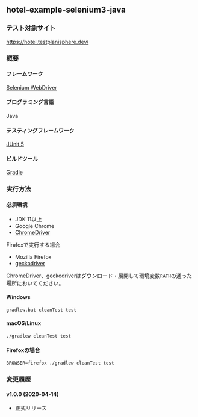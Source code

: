 ## hotel-example-selenium3-java

### テスト対象サイト

https://hotel.testplanisphere.dev/

### 概要

#### フレームワーク

[Selenium WebDriver](https://www.selenium.dev/)

#### プログラミング言語

Java

#### テスティングフレームワーク

[JUnit 5](https://junit.org/junit5/)

#### ビルドツール

[Gradle](https://gradle.org/)

### 実行方法

#### 必須環境

* JDK 11以上
* Google Chrome
* [ChromeDriver](https://chromedriver.chromium.org/downloads)

Firefoxで実行する場合

* Mozilla Firefox
* [geckodriver](https://github.com/mozilla/geckodriver/releases)

ChromeDriver、geckodriverはダウンロード・展開して環境変数`PATH`の通った場所においてください。


#### Windows

```
gradlew.bat cleanTest test
```

#### macOS/Linux

```
./gradlew cleanTest test
```

#### Firefoxの場合

```
BROWSER=firefox ./gradlew cleanTest test
```

### 変更履歴

#### v1.0.0 (2020-04-14)

* 正式リリース